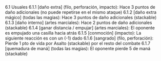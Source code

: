 6.1 Usuales
6.1.1 [daño extra] (filo, perforación, impacto):
Hace 3 puntos de daño adicionales (no puede repetirse en el mismo ataque)
6.1.2 [daño extra mágico] (todas las magias):
Hace 3 puntos de daño adicionales (stackable)
6.1.3 [daño interno] (artes marciales):
Hace 2 puntos de daño adicionales (stackable)
6.1.4 [ganar distancia / empujar] (artes marciales):
El oponente es empujado una casilla hacia atrás
6.1.5 [conmoción] (impacto):
La siguiente reacción es con un (-1) dado
6.1.6 [sangrado] (filo, perforación):
Pierde 1 pto de vida por Asalto (stackable) por el resto del combate
6.1.7 [quemadura de maná] (todas las magias):
El oponente pierde 5 de maná (stackable)
